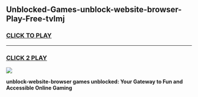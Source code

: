 
## Unblocked-Games-unblock-website-browser-Play-Free-tvlmj
<h3>
<a href="https://premium76.site?title=unblock-website-browser&ref=12A">CLICK TO PLAY</a></h3>
<hr>

<h3>
<a href="https://premium76.site?title=unblock-website-browser&ref=12A">CLICK 2 PLAY</a>
  
</h3>

<a href="https://premium76.site?title=unblock-website-browser&ref=12A"><img src="https://clearcache.store/games.png"></a>


**unblock-website-browser games unblocked: Your Gateway to Fun and Accessible Online Gaming**
